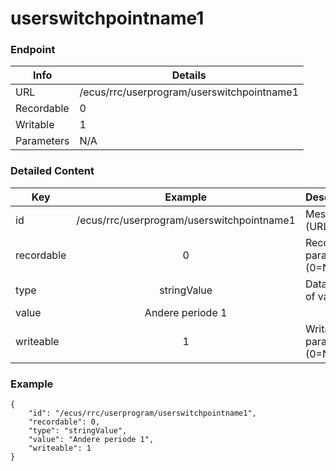 # userswitchpointname1



### Endpoint

| Info  | Details |
| ------------- | ------------- |
| URL   | /ecus/rrc/userprogram/userswitchpointname1   |
| Recordable   | 0   |
| Writable   | 1   |
| Parameters  | N/A  |

### Detailed Content

|  Key  | Example | Description |
| ------------- | :------: | ------------------------------ |
|  id | /ecus/rrc/userprogram/userswitchpointname1 | Message ID (URL) |
|  recordable | 0 | Recordable parameter (0=No) |
|  type | stringValue | Data type of value |
|  value | Andere periode 1 |  |
|  writeable | 1 | Writable parameter (0=No) |



### Example
```
{
    "id": "/ecus/rrc/userprogram/userswitchpointname1",
    "recordable": 0,
    "type": "stringValue",
    "value": "Andere periode 1",
    "writeable": 1
}
```
